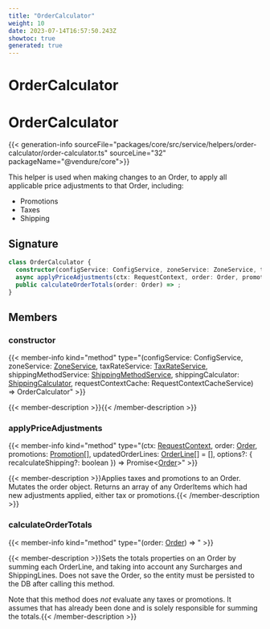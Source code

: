 ```yaml
---
title: "OrderCalculator"
weight: 10
date: 2023-07-14T16:57:50.243Z
showtoc: true
generated: true
---
```

<!-- This file was generated from the Vendure source. Do not modify. Instead, re-run the "docs:build" script -->

# OrderCalculator
<div class="symbol">


# OrderCalculator

{{< generation-info sourceFile="packages/core/src/service/helpers/order-calculator/order-calculator.ts" sourceLine="32" packageName="@vendure/core">}}

This helper is used when making changes to an Order, to apply all applicable price adjustments to that Order,
including:

- Promotions
- Taxes
- Shipping

## Signature

```TypeScript
class OrderCalculator {
  constructor(configService: ConfigService, zoneService: ZoneService, taxRateService: TaxRateService, shippingMethodService: ShippingMethodService, shippingCalculator: ShippingCalculator, requestContextCache: RequestContextCacheService)
  async applyPriceAdjustments(ctx: RequestContext, order: Order, promotions: Promotion[], updatedOrderLines: OrderLine[] = [], options?: { recalculateShipping?: boolean }) => Promise<Order>;
  public calculateOrderTotals(order: Order) => ;
}
```
## Members

### constructor

{{< member-info kind="method" type="(configService: ConfigService, zoneService: <a href='/typescript-api/services/zone-service#zoneservice'>ZoneService</a>, taxRateService: <a href='/typescript-api/services/tax-rate-service#taxrateservice'>TaxRateService</a>, shippingMethodService: <a href='/typescript-api/services/shipping-method-service#shippingmethodservice'>ShippingMethodService</a>, shippingCalculator: <a href='/typescript-api/shipping/shipping-calculator#shippingcalculator'>ShippingCalculator</a>, requestContextCache: RequestContextCacheService) => OrderCalculator"  >}}

{{< member-description >}}{{< /member-description >}}

### applyPriceAdjustments

{{< member-info kind="method" type="(ctx: <a href='/typescript-api/request/request-context#requestcontext'>RequestContext</a>, order: <a href='/typescript-api/entities/order#order'>Order</a>, promotions: <a href='/typescript-api/entities/promotion#promotion'>Promotion</a>[], updatedOrderLines: <a href='/typescript-api/entities/order-line#orderline'>OrderLine</a>[] = [], options?: { recalculateShipping?: boolean }) => Promise&#60;<a href='/typescript-api/entities/order#order'>Order</a>&#62;"  >}}

{{< member-description >}}Applies taxes and promotions to an Order. Mutates the order object.
Returns an array of any OrderItems which had new adjustments
applied, either tax or promotions.{{< /member-description >}}

### calculateOrderTotals

{{< member-info kind="method" type="(order: <a href='/typescript-api/entities/order#order'>Order</a>) => "  >}}

{{< member-description >}}Sets the totals properties on an Order by summing each OrderLine, and taking
into account any Surcharges and ShippingLines. Does not save the Order, so
the entity must be persisted to the DB after calling this method.

Note that this method does *not* evaluate any taxes or promotions. It assumes
that has already been done and is solely responsible for summing the
totals.{{< /member-description >}}


</div>

